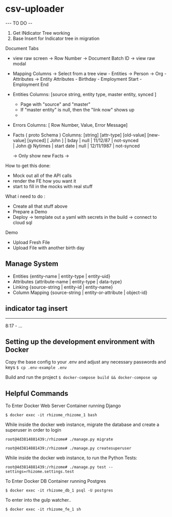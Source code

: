 # csv-uploader


--- TO DO --

1. Get INdicator Tree working
2. Base Insert for Indicator tree in migration

Document Tabs
 - view raw screen
    -> Row Number
    -> Document Batch ID
    -> view raw modal
 - Mapping Columns
    -> Select from a tree view
        - Entities
            -> Person
            -> Org
        - Attributes
            -> Entity Attributes
                - Birthday
                - Employment Start
                - Employment End

 - Entities
   Columns: [source string, entity type, master entity, synced ]
     - Page with "source" and "master"
     - If "master entity" is null, then the "link now" shows up
     -

- Errors
  Columns: [ Row Number, Value, Error Message]

 - Facts ( proto Schema )
    Columns: [string] [attr-type] [old-value] [new-value]  [synced]
             [ John ] | bday | null | 11/12/87 | not-synced  
             | John @ Nytimes | start date | null | 12/11/1987 | not-synced

      -> Only show new Facts
      ->

How to get this done:
 - Mock out all of the API calls
 - render the FE how you want it
 - start to fill in the mocks with real stuff


What i need to do :
 - Create all that stuff above
 - Prepare a Demo
 - Deploy
     -> template out a yaml with secrets in the build
     -> connect to cloud sql


Demo
 - Upload Fresh File
 - Upload File with another birth day


## Manage System
  - Entities
      {entity-name | entity-type | entity-uid}
  - Attributes
      {attribute-name | entity-type | data-type}
  - Linking
      {source-string | entity-id | entity-name}
  - Column Mapping
      {source-string | entity-or-attribute | object-id}

## indicator tag insert


---
8:17 - ...




## Setting up the development environment with Docker #

Copy the base config to your .env and adjust any necessary passwords and keys
`$ cp .env-example .env`

Build and run the project
`$ docker-compose build && docker-compose up`

## Helpful Commands


To Enter Docker Web Server Container running Django

```
$ docker exec -it rhizome_rhizome_1 bash
```

While inside the docker web instance, migrate the database and create a superuser in order to login

```
root@4d3814881439:/rhizome# ./manage.py migrate

root@4d3814881439:/rhizome# ./manage.py createsuperuser
```

While inside the docker web instance, to run the Python Tests:

```
root@4d3814881439:/rhizome# ./manage.py test --settings=rhizome.settings.test
```

To Enter Docker DB Container running Postgres

```
$ docker exec -it rhizome_db_1 psql -U postgres
```

To enter into the gulp watcher..

```
$ docker exec -it rhizome_fe_1 sh
```
